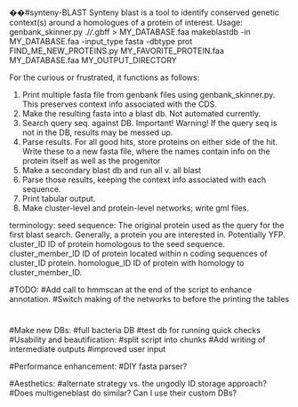 ��# s y n t e n y - B L A S T  Synteny blast is a tool to identify conserved genetic context(s) around a homologues of a protein of interest.
Usage:
genbank_skinner.py ./*/*.gbff > MY_DATABASE.faa
makeblastdb -in  MY_DATABASE.faa -input_type fasta -dbtype prot
FIND_ME_NEW_PROTEINS.py MY_FAVORITE_PROTEIN.faa MY_DATABASE.faa MY_OUTPUT_DIRECTORY

For the curious or frustrated, it functions as follows:
1.  Print multiple fasta file from genbank files using genbank_skinner.py.  This preserves context info associated with the CDS.
2.  Make the resulting fasta into a blast db.  Not automated currently.
3.  Search query seq. against DB.  Important! Warning! If the query seq is not in the DB, results may be messed up.
4.  Parse results.  For all good hits, store proteins on either side of the hit.  Write these to a new fasta file, where the names contain info on the protein itself as well as the progenitor
5.  Make a secondary blast db and run all v. all blast
6.  Parse those results, keeping the context info associated with each sequence.
7.  Print tabular output.
8.  Make cluster-level and protein-level networks; write gml files.

terminology:
seed sequence:        The original protein used as the query for the first blast search.  Generally, a protein you are interested in.  Potentially YFP.
cluster_ID            ID of protein homologous to the seed sequence.
cluster_member_ID     ID of protein located within n coding sequences of cluster_ID protein.
homologue_ID          ID of protein with homology to cluster_member_ID.


 #TODO:
#Add call to hmmscan at the end of the script to enhance annotation.
#Switch making of the networks to before the printing the tables
#
#Make new DBs:
  #full bacteria DB
  #test db for running quick checks
#Usability and beautification:
  #split script into chunks
  #Add writing of intermediate outputs
  #improved user input

#Performance enhancement:
  #DIY fasta parser?

#Aesthetics:
  #alternate strategy vs. the ungodly ID storage approach?
  #Does multigeneblast do similar? Can I use their custom DBs?
